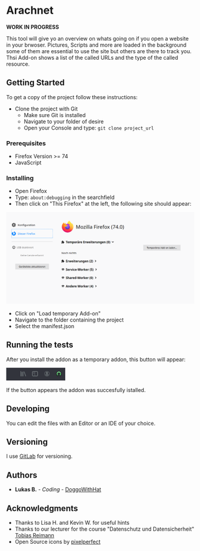 # **Arachnet**

**WORK IN PROGRESS**

This tool will give yo an overview on whats going on if you open a website in your brwoser.
Pictures, Scripts and more are loaded in the background some of them are essential to use the site but others are there to track you. Thsi Add-on shows a list of the called URLs and the type of the called resource.


## Getting Started


To get a copy of the project follow these instructions:

* Clone the project with Git
    * Make sure Git is installed
    * Navigate to your folder of desire 
    * Open your Console and type: `git clone project_url`


### Prerequisites

* Firefox Version >= 74
* JavaScript

### Installing

* Open Firefox
* Type: `about:debugging` in the searchfield
* Then click on "This Firefox" at the left, the following site should appear:

![Image](images/screenshot2.png)

* Click on "Load temporary Add-on"
* Navigate to the folder containing the project
* Select the manifest.json

## Running the tests

After you install the addon as a temporary addon, this button will appear:

![Test](images/screenshot.png)

If the button appears the addon was succesfully istalled.


## Developing

You can edit the files with an Editor or an IDE of your choice.


## Versioning

I use [GitLab](https://about.gitlab.com/) for versioning.

## Authors

* **Lukas B.** - *Coding* - [DoggoWithHat](https://github.com/Doggo-with-hat)



## Acknowledgments

* Thanks to Lisa H. and Kevin W. for useful hints
* Thanks to our lecturer for the course "Datenschutz und Datensicherheit" [Tobias Reimann](https://www.tobias-reimann.com/)
* Open Source icons by [pixelperfect](https://www.flaticon.com/de/kostenloses-icon/open-source_888868)

